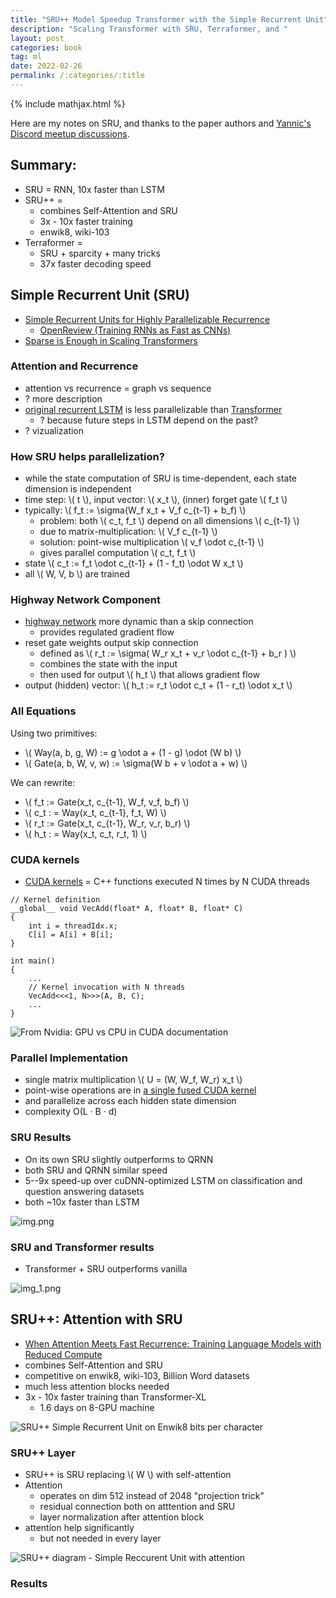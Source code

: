 ```yaml
---
title: "SRU++ Model Speedup Transformer with the Simple Recurrent Unit"
description: "Scaling Transformer with SRU, Terraformer, and "
layout: post
categories: book
tag: ml
date: 2022-02-26
permalink: /:categories/:title
---
```


{% include mathjax.html %}


Here are my notes on SRU, and thanks to the paper authors and [Yannic's Discord meetup discussions](https://discord.com/channels/714501525455634453/780793106496880650/941342791349440514).

## Summary:
- SRU = RNN, 10x faster than LSTM
- SRU++ =
  - combines Self-Attention and SRU
  - 3x - 10x faster training
  - enwik8, wiki-103
- Terraformer =
  - SRU + sparcity + many tricks
  - 37x faster decoding speed

## Simple Recurrent Unit (SRU) 
- [Simple Recurrent Units for Highly Parallelizable Recurrence](https://arxiv.org/abs/1709.02755)
  - [OpenReview (Training RNNs as Fast as CNNs)](https://openreview.net/forum?id=rJBiunlAW)
- [Sparse is Enough in Scaling Transformers](https://arxiv.org/pdf/2111.12763.pdf)


### Attention and Recurrence
- attention vs recurrence = graph vs sequence
- ? more description
- [original recurrent LSTM](https://www.bioinf.jku.at/publications/older/2604.pdf) is less parallelizable than [Transformer](https://arxiv.org/pdf/1706.03762v5.pdf)
  - ? because future steps in LSTM depend on the past?
- ? vizualization
 
  
### How SRU helps parallelization?
- while the state computation of SRU is time-dependent, each state dimension is independent
- time step: \\( t \\), input vector: \\( x_t \\), (inner) forget gate \\( f_t \\)
- typically: \\( f_t := \sigma(W_f x_t + V_f c_{t-1} + b_f) \\)
  - problem: both \\( c_t, f_t \\) depend on all dimensions \\( c_{t-1} \\) 
  - due to matrix-multiplication: \\( V_f c_{t-1} \\)
  - solution: point-wise multiplication \\( v_f \odot c_{t-1} \\)
  - gives parallel computation \\( c_t, f_t \\)
- state \\( c_t := f_t \odot c_{t-1} + (1 - f_t) \odot W x_t \\)
- all \\( W, V, b \\) are trained 


### Highway Network Component
- [highway network](https://arxiv.org/pdf/1507.06228.pdf) more dynamic than a skip connection 
  - provides regulated gradient flow
- reset gate weights output skip connection
  - defined as \\( r_t := \sigma( W_r x_t + v_r \odot c_{t-1} + b_r ) \\)
  - combines the state with the input
  - then used for output \\( h_t \\) that allows gradient flow
- output (hidden) vector: \\( h_t := r_t \odot c_t + (1 - r_t) \odot x_t \\)


### All Equations
Using two primitives:
- \\( Way(a, b, g, W) := g \odot a + (1 - g) \odot (W b) \\)
- \\( Gate(a, b, W, v, w) := \sigma(W b + v \odot a + w) \\)
 
We can rewrite:
- \\( f_t := Gate(x_t, c_{t-1}, W_f, v_f, b_f) \\)
- \\( c_t : = Way(x_t, c_{t-1}, f_t, W) \\)
- \\( r_t := Gate(x_t, c_{t-1}, W_r, v_r, b_r) \\)
- \\( h_t : = Way(x_t, c_t, r_t, 1) \\)


### CUDA kernels
- [CUDA kernels](https://docs.nvidia.com/cuda/cuda-c-programming-guide/index.html) = C++ functions executed N times by N CUDA threads
 
```
// Kernel definition
__global__ void VecAdd(float* A, float* B, float* C)
{
    int i = threadIdx.x;
    C[i] = A[i] + B[i];
}

int main()
{
    ...
    // Kernel invocation with N threads
    VecAdd<<<1, N>>>(A, B, C);
    ...
}
```

![From Nvidia: GPU vs CPU in CUDA documentation](/images/sru-cpu-vs-gpu.png)


### Parallel Implementation
- single matrix multiplication \\( U = (W, W_f, W_r) x_t \\)
- point-wise operations are in [a single fused CUDA kernel](https://github.com/taolei87/sru/blob/master/sru/csrc/sru_cuda_kernel.cu)
- and parallelize across each hidden state dimension
- complexity O(L · B · d)

### SRU Results
- On its own SRU slightly outperforms to QRNN
- both SRU and QRNN similar speed
- 5--9x speed-up over cuDNN-optimized LSTM on classification and question answering datasets
- both ~10x faster than LSTM

![img.png](../images/sru_sru_results.png)


### SRU and Transformer results

- Transformer + SRU outperforms vanilla

![img_1.png](../images/sru_sru_and_transformer_results.png)


## SRU++: Attention with SRU
- [When Attention Meets Fast Recurrence: Training Language Models with Reduced Compute](https://arxiv.org/abs/2102.12459)
- combines Self-Attention and SRU
- competitive on enwik8, wiki-103, Billion Word datasets
- much less attention blocks needed
- 3x - 10x faster training than Transformer-XL
  - 1.6 days on 8-GPU machine

<img src="/images/sru++-bits-per-character-on-enwik8.png" alt="SRU++ Simple Recurrent Unit on Enwik8 bits per character" />


### SRU++ Layer
- SRU++ is SRU replacing \\( W \\) with self-attention
- Attention
  - operates on dim 512 instead of 2048 "projection trick"
  - residual connection both on atttention and SRU
  - layer normalization after attention block
- attention help significantly
  - but not needed in every layer
 
![SRU++ diagram - Simple Reccurent Unit with attention](/images/sru-layer-diagram.png)


### Results